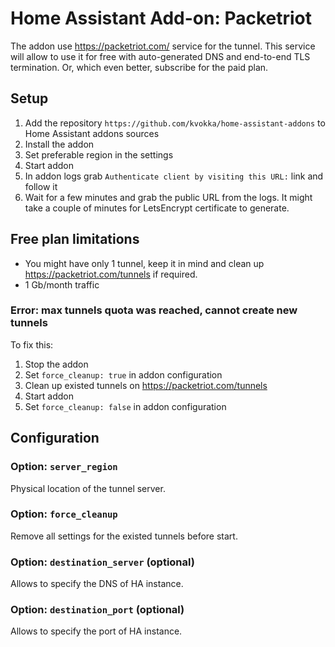 # Home Assistant Add-on: Packetriot

The addon use https://packetriot.com/ service for the tunnel.
This service will allow to use it for free with auto-generated DNS and
end-to-end TLS termination. Or, which even better, subscribe for the paid plan.

## Setup

1. Add the repository `https://github.com/kvokka/home-assistant-addons` to Home
Assistant addons sources
2. Install the addon
3. Set preferable region in the settings
4. Start addon
5. In addon logs grab `Authenticate client by visiting this URL:` link and follow it
6. Wait for a few minutes and grab the public URL from the logs. It might take
a couple of minutes for LetsEncrypt certificate to generate.

## Free plan limitations

* You might have only 1 tunnel, keep it in mind and clean up
https://packetriot.com/tunnels if required.
* 1 Gb/month traffic

### Error: max tunnels quota was reached, cannot create new tunnels

To fix this:

1. Stop the addon
2. Set `force_cleanup: true` in addon configuration
3. Clean up existed tunnels on https://packetriot.com/tunnels
4. Start addon
5. Set `force_cleanup: false` in addon configuration

## Configuration

### Option: `server_region`

Physical location of the tunnel server.

### Option: `force_cleanup`

Remove all settings for the existed tunnels before start.

### Option: `destination_server` (optional)

Allows to specify the DNS of HA instance.

### Option: `destination_port` (optional)

Allows to specify the port of HA instance.
